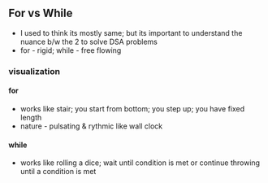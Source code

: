 ## For vs While

- I used to think its mostly same; but its important to understand the nuance b/w the 2 to solve DSA problems
- for - rigid; while - free flowing

### visualization

#### for

- works like stair; you start from bottom; you step up; you have fixed length
- nature - pulsating & rythmic like wall clock

#### while

- works like rolling a dice; wait until condition is met or continue throwing until a condition is met
